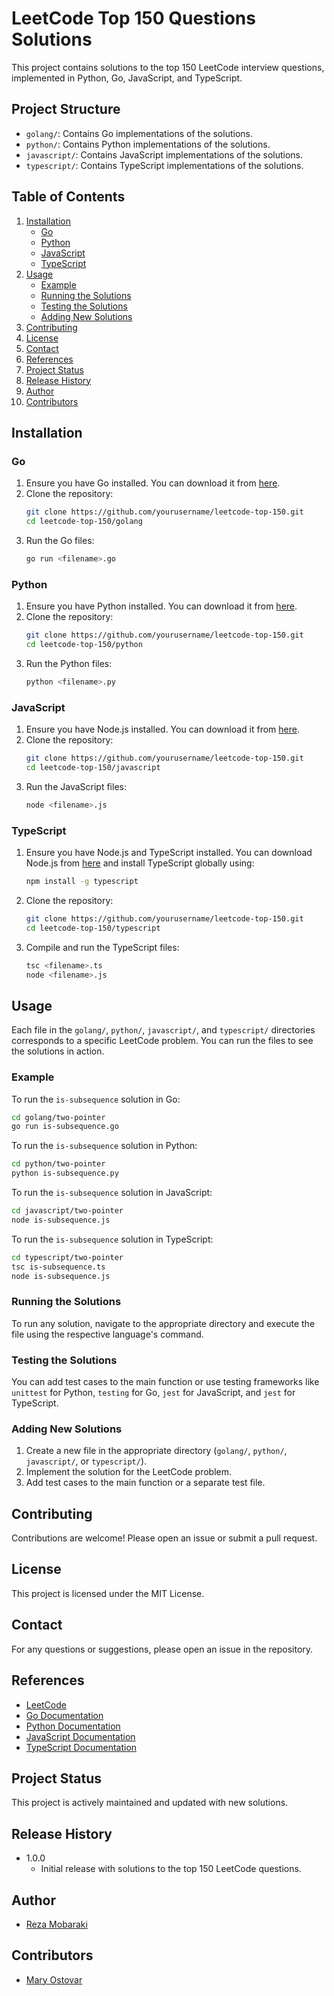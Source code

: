 # LeetCode Top 150 Questions Solutions

This project contains solutions to the top 150 LeetCode interview questions, implemented in Python, Go, JavaScript, and TypeScript.

## Project Structure

- `golang/`: Contains Go implementations of the solutions.
- `python/`: Contains Python implementations of the solutions.
- `javascript/`: Contains JavaScript implementations of the solutions.
- `typescript/`: Contains TypeScript implementations of the solutions.

## Table of Contents

1. [Installation](#installation)
    - [Go](#go)
    - [Python](#python)
    - [JavaScript](#javascript)
    - [TypeScript](#typescript)
2. [Usage](#usage)
    - [Example](#example)
    - [Running the Solutions](#running-the-solutions)
    - [Testing the Solutions](#testing-the-solutions)
    - [Adding New Solutions](#adding-new-solutions)
3. [Contributing](#contributing)
4. [License](#license)
5. [Contact](#contact)
6. [References](#references)
7. [Project Status](#project-status)
8. [Release History](#release-history)
9. [Author](#author)
10. [Contributors](#contributors)

## Installation

### Go

1. Ensure you have Go installed. You can download it from [here](https://golang.org/dl/).
2. Clone the repository:
    ```sh
    git clone https://github.com/yourusername/leetcode-top-150.git
    cd leetcode-top-150/golang
    ```
3. Run the Go files:
    ```sh
    go run <filename>.go
    ```

### Python

1. Ensure you have Python installed. You can download it from [here](https://www.python.org/downloads/).
2. Clone the repository:
    ```sh
    git clone https://github.com/yourusername/leetcode-top-150.git
    cd leetcode-top-150/python
    ```
3. Run the Python files:
    ```sh
    python <filename>.py
    ```

### JavaScript

1. Ensure you have Node.js installed. You can download it from [here](https://nodejs.org/).
2. Clone the repository:
    ```sh
    git clone https://github.com/yourusername/leetcode-top-150.git
    cd leetcode-top-150/javascript
    ```
3. Run the JavaScript files:
    ```sh
    node <filename>.js
    ```

### TypeScript

1. Ensure you have Node.js and TypeScript installed. You can download Node.js from [here](https://nodejs.org/) and install TypeScript globally using:
    ```sh
    npm install -g typescript
    ```
2. Clone the repository:
    ```sh
    git clone https://github.com/yourusername/leetcode-top-150.git
    cd leetcode-top-150/typescript
    ```
3. Compile and run the TypeScript files:
    ```sh
    tsc <filename>.ts
    node <filename>.js
    ```

## Usage

Each file in the `golang/`, `python/`, `javascript/`, and `typescript/` directories corresponds to a specific LeetCode problem. You can run the files to see the solutions in action.

### Example

To run the `is-subsequence` solution in Go:
```sh
cd golang/two-pointer
go run is-subsequence.go
```

To run the `is-subsequence` solution in Python:
```sh
cd python/two-pointer
python is-subsequence.py
```

To run the `is-subsequence` solution in JavaScript:
```sh
cd javascript/two-pointer
node is-subsequence.js
```

To run the `is-subsequence` solution in TypeScript:
```sh
cd typescript/two-pointer
tsc is-subsequence.ts
node is-subsequence.js
```

### Running the Solutions

To run any solution, navigate to the appropriate directory and execute the file using the respective language's command.

### Testing the Solutions

You can add test cases to the main function or use testing frameworks like `unittest` for Python, `testing` for Go, `jest` for JavaScript, and `jest` for TypeScript.

### Adding New Solutions

1. Create a new file in the appropriate directory (`golang/`, `python/`, `javascript/`, or `typescript/`).
2. Implement the solution for the LeetCode problem.
3. Add test cases to the main function or a separate test file.

## Contributing

Contributions are welcome! Please open an issue or submit a pull request.

## License

This project is licensed under the MIT License.

## Contact

For any questions or suggestions, please open an issue in the repository.

## References

- [LeetCode](https://leetcode.com/)
- [Go Documentation](https://golang.org/doc/)
- [Python Documentation](https://docs.python.org/3/)
- [JavaScript Documentation](https://developer.mozilla.org/en-US/docs/Web/JavaScript)
- [TypeScript Documentation](https://www.typescriptlang.org/docs/)

## Project Status

This project is actively maintained and updated with new solutions.

## Release History

- 1.0.0
    - Initial release with solutions to the top 150 LeetCode questions.

## Author

- [Reza Mobaraki](https://github.com/MrRezoo)

## Contributors

- [Mary Ostovar](https://github.com/maryOstovar)